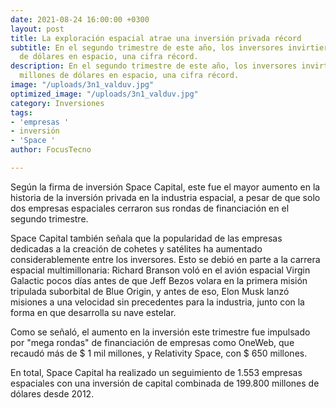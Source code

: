 ```yaml
---
date: 2021-08-24 16:00:00 +0300
layout: post
title: La exploración espacial atrae una inversión privada récord
subtitle: En el segundo trimestre de este año, los inversores invirtieron 4.500 millones
  de dólares en espacio, una cifra récord.
description: En el segundo trimestre de este año, los inversores invirtieron 4.500
  millones de dólares en espacio, una cifra récord.
image: "/uploads/3n1_valduv.jpg"
optimized_image: "/uploads/3n1_valduv.jpg"
category: Inversiones
tags:
- 'empresas '
- inversión
- 'Space '
author: FocusTecno

---
```

Según la firma de inversión Space Capital, este fue el mayor aumento en la historia de la inversión privada en la industria espacial, a pesar de que solo dos empresas espaciales cerraron sus rondas de financiación en el segundo trimestre.

Space Capital también señala que la popularidad de las empresas dedicadas a la creación de cohetes y satélites ha aumentado considerablemente entre los inversores. Esto se debió en parte a la carrera espacial multimillonaria: Richard Branson voló en el avión espacial Virgin Galactic pocos días antes de que Jeff Bezos volara en la primera misión tripulada suborbital de Blue Origin, y antes de eso, Elon Musk lanzó misiones a una velocidad sin precedentes para la industria, junto con la forma en que desarrolla su nave estelar.

Como se señaló, el aumento en la inversión este trimestre fue impulsado por "mega rondas" de financiación de empresas como OneWeb, que recaudó más de $ 1 mil millones, y Relativity Space, con $ 650 millones.

En total, Space Capital ha realizado un seguimiento de 1.553 empresas espaciales con una inversión de capital combinada de 199.800 millones de dólares desde 2012.